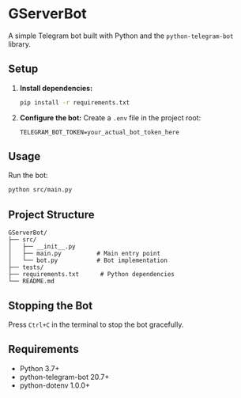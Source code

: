 # GServerBot

A simple Telegram bot built with Python and the `python-telegram-bot` library.

## Setup

1. **Install dependencies:**
   ```bash
   pip install -r requirements.txt
   ```

2. **Configure the bot:**
   Create a `.env` file in the project root:
   ```
   TELEGRAM_BOT_TOKEN=your_actual_bot_token_here
   ```

## Usage

Run the bot:
```bash
python src/main.py
```

## Project Structure

```
GServerBot/
├── src/
│   ├── __init__.py
│   ├── main.py          # Main entry point
│   └── bot.py           # Bot implementation
├── tests/
├── requirements.txt      # Python dependencies
└── README.md
```

## Stopping the Bot

Press `Ctrl+C` in the terminal to stop the bot gracefully.

## Requirements

- Python 3.7+
- python-telegram-bot 20.7+
- python-dotenv 1.0.0+
